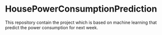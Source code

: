 # HousePowerConsumptionPrediction
This repository contain the project which is based on machine learning that predict the power consumption for next week.

